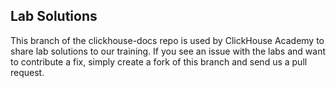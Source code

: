 ## Lab Solutions

This branch of the clickhouse-docs repo is used by ClickHouse Academy to share lab solutions to our training. If you see an issue with the labs and want to contribute a fix, simply create a fork of this branch and send us a pull request.